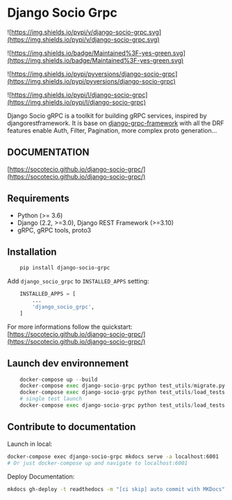 # Django Socio Grpc

![https://img.shields.io/pypi/v/django-socio-grpc.svg](https://img.shields.io/pypi/v/django-socio-grpc.svg)

![https://img.shields.io/badge/Maintained%3F-yes-green.svg](https://img.shields.io/badge/Maintained%3F-yes-green.svg)

![https://img.shields.io/pypi/pyversions/django-socio-grpc](https://img.shields.io/pypi/pyversions/django-socio-grpc)

![https://img.shields.io/pypi/l/django-socio-grpc](https://img.shields.io/pypi/l/django-socio-grpc)

Django Socio gRPC is a toolkit for building gRPC services, inspired by djangorestframework. It is base on [django-grpc-framework](https://github.com/fengsp/django-grpc-framework) with all the DRF features enable Auth, Filter, Pagination, more complex proto generation...

## DOCUMENTATION

[https://socotecio.github.io/django-socio-grpc/](https://socotecio.github.io/django-socio-grpc/)

## Requirements

- Python (>= 3.6)
- Django (2.2, >=3.0), Django REST Framework (>=3.10)
- gRPC, gRPC tools, proto3


## Installation

```bash
    pip install django-socio-grpc
```
Add ``django_socio_grpc`` to ``INSTALLED_APPS`` setting:

```python
    INSTALLED_APPS = [
        ...
        'django_socio_grpc',
    ]
```

For more informations follow the quickstart: [https://socotecio.github.io/django-socio-grpc/](https://socotecio.github.io/django-socio-grpc/)

## Launch dev environnement

```python
    docker-compose up --build
    docker-compose exec django-socio-grpc python test_utils/migrate.py
    docker-compose exec django-socio-grpc python test_utils/load_tests.py
    # single test launch
    docker-compose exec django-socio-grpc python test_utils/load_tests.py django_socio_grpc/tests/test_proto_generation.py
```
## Contribute to documentation

Launch in local:
```bash
docker-compose exec django-socio-grpc mkdocs serve -a localhost:6001
# Or just docker-compose up and navigate to localhost:6001
```

Deploy Documentation:

```bash
mkdocs gh-deploy -t readthedocs -m "[ci skip] auto commit with MKDocs"
```